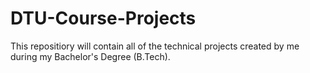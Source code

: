 # DTU-Course-Projects
This repositiory will contain all of the technical projects created by me during my Bachelor's Degree (B.Tech).
